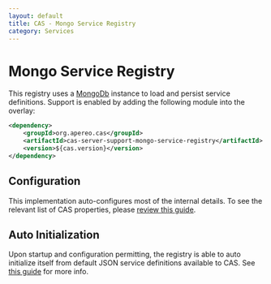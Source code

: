 ```yaml
---
layout: default
title: CAS - Mongo Service Registry
category: Services
---
```


# Mongo Service Registry

This registry uses a [MongoDb](https://www.mongodb.org/) instance to load and persist service definitions. Support is enabled by adding the following module into the overlay:

```xml
<dependency>
    <groupId>org.apereo.cas</groupId>
    <artifactId>cas-server-support-mongo-service-registry</artifactId>
    <version>${cas.version}</version>
</dependency>
```

## Configuration

This implementation auto-configures most of the internal details. To see the relevant list of CAS properties, please [review this guide](../configuration/Configuration-Properties.html#mongodb-service-registry).

## Auto Initialization

Upon startup and configuration permitting, the registry is able to auto initialize itself from default JSON service definitions available to CAS. See [this guide](AutoInitialization-Service-Management.html) for more info.